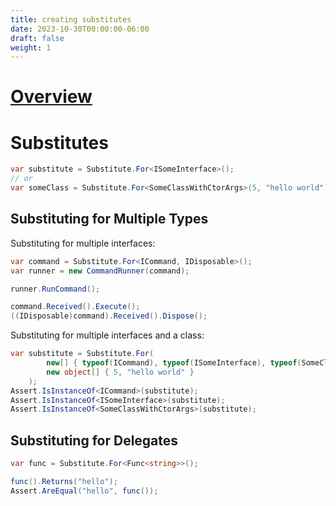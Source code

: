 ```yaml
---
title: creating substitutes
date: 2023-10-30T00:00:00-06:00
draft: false
weight: 1
---
```


# [Overview](https://nsubstitute.github.io/help/creating-a-substitute/)  

# Substitutes
```cs
var substitute = Substitute.For<ISomeInterface>();
// or
var someClass = Substitute.For<SomeClassWithCtorArgs>(5, "hello world");
```

## Substituting for Multiple Types
Substituting for multiple interfaces:
```cs
var command = Substitute.For<ICommand, IDisposable>();
var runner = new CommandRunner(command);

runner.RunCommand();

command.Received().Execute();
((IDisposable)command).Received().Dispose();
```

Substituting for multiple interfaces and a class:
```cs
var substitute = Substitute.For(
		new[] { typeof(ICommand), typeof(ISomeInterface), typeof(SomeClassWithCtorArgs) },
		new object[] { 5, "hello world" }
	);
Assert.IsInstanceOf<ICommand>(substitute);
Assert.IsInstanceOf<ISomeInterface>(substitute);
Assert.IsInstanceOf<SomeClassWithCtorArgs>(substitute);
```

## Substituting for Delegates
```cs
var func = Substitute.For<Func<string>>();

func().Returns("hello");
Assert.AreEqual("hello", func());
```